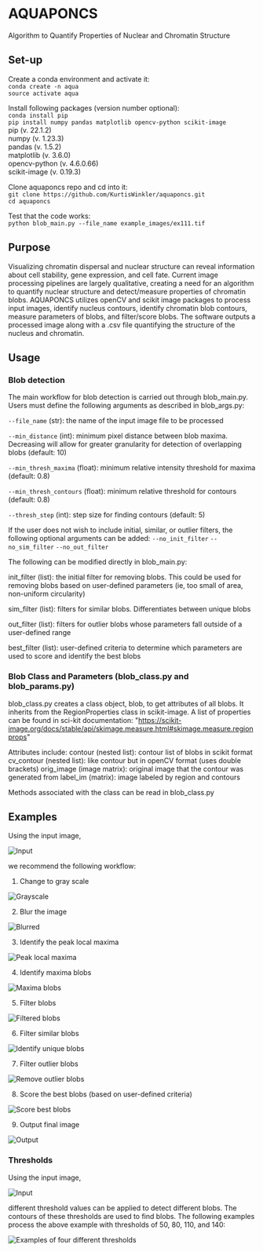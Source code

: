 # AQUAPONCS
Algorithm to Quantify Properties of Nuclear and Chromatin Structure

## Set-up
Create a conda environment and activate it:\
`conda create -n aqua`\
`source activate aqua`

Install following packages (version number optional):\
`conda install pip`\
`pip install numpy pandas matplotlib opencv-python scikit-image`\
pip (v. 22.1.2)\
numpy (v. 1.23.3)\
pandas (v. 1.5.2)\
matplotlib (v. 3.6.0)\
opencv-python (v. 4.6.0.66)\
scikit-image (v. 0.19.3)

Clone aquaponcs repo and cd into it:\
`git clone https://github.com/KurtisWinkler/aquaponcs.git`\
`cd aquaponcs` 

Test that the code works:\
`python blob_main.py --file_name example_images/ex111.tif`

## Purpose 
Visualizing chromatin dispersal and nuclear structure can reveal information about cell stability, gene expression, and cell fate. Current image processing pipelines are largely qualitative, creating a need for an algorithm to quantify nuclear structure and detect/measure properties of chromatin blobs. AQUAPONCS utilizes openCV and scikit image packages to process input images, identify nucleus contours, identify chromatin blob contours, measure parameters of blobs, and filter/score blobs. The software outputs a processed image along with a .csv file quantifying the structure of the nucleus and chromatin.  

## Usage
### Blob detection 
The main workflow for blob detection is carried out through blob_main.py. Users must define the following arguments as described in blob_args.py: 

`--file_name` (str): the name of the input image file to be processed

`--min_distance` (int): minimum pixel distance between blob maxima. Decreasing will allow for greater granularity for detection of overlapping blobs (default: 10)

`--min_thresh_maxima` (float): minimum relative intensity threshold for maxima (default: 0.8)

`--min_thresh_contours` (float): minimum relative threshold for contours (default: 0.8)

`--thresh_step` (int): step size for finding contours (default: 5)

If the user does not wish to include initial, similar, or outlier filters, the following optional arguments can be added: 
`--no_init_filter`
`--no_sim_filter`
`--no_out_filter`

The following can be modified directly in blob_main.py:

init_filter (list): the initial filter for removing blobs. This could be used for removing blobs based on user-defined parameters (ie, too small of area, non-uniform circularity)

sim_filter (list): filters for similar blobs. Differentiates between unique blobs

out_filter (list): filters for outlier blobs whose parameters fall outside of a user-defined range 

best_filter (list): user-defined criteria to determine which parameters are used to score and identify the best blobs

### Blob Class and Parameters (blob_class.py and blob_params.py)
blob_class.py creates a class object, blob, to get attributes of all blobs. It inherits from the RegionProperties class in scikit-image. A list of properties can be found in sci-kit documentation: 
"https://scikit-image.org/docs/stable/api/skimage.measure.html#skimage.measure.regionprops"

Attributes include:
contour (nested list): contour list of blobs in scikit format
cv_contour (nested list): like contour but in openCV format (uses double brackets)
orig_image (image matrix): original image that the contour was generated from
label_im (matrix): image labeled by region and contours

Methods associated with the class can be read in blob_class.py

## Examples 
Using the input image,

![Input](./example_images/readme_images/ex6.png)

we recommend the following workflow:
1. Change to gray scale

![Grayscale](./example_images/readme_images/ex6_gray.png)

2. Blur the image

![Blurred](./example_images/readme_images/ex6_blur.png)

3. Identify the peak local maxima

![Peak local maxima](./example_images/readme_images/ex6_peaklocalmax.png)

4. Identify maxima blobs

![Maxima blobs](./example_images/readme_images/ex6_maximablobs.png)

5. Filter blobs

![Filtered blobs](./example_images/readme_images/ex6_filtered.png)

6. Filter similar blobs

![Identify unique blobs](./example_images/readme_images/ex6_similar.png)

7. Filter outlier blobs

![Remove outlier blobs](./example_images/readme_images/ex6_outlier.png)

8. Score the best blobs (based on user-defined criteria)

![Score best blobs](./example_images/readme_images/ex6_best.png)

9. Output final image

![Output](./example_images/readme_images/ex6_final.png)

### Thresholds
Using the input image,

![Input](./example_images/readme_images/ex3.png)

different threshold values can be applied to detect different blobs. The contours of these thresholds are used to find blobs. The following examples process the above example with thresholds of 50, 80, 110, and 140:

![Examples of four different thresholds](./example_images/readme_images/ex3_thresholds50_80_110_140.png)
